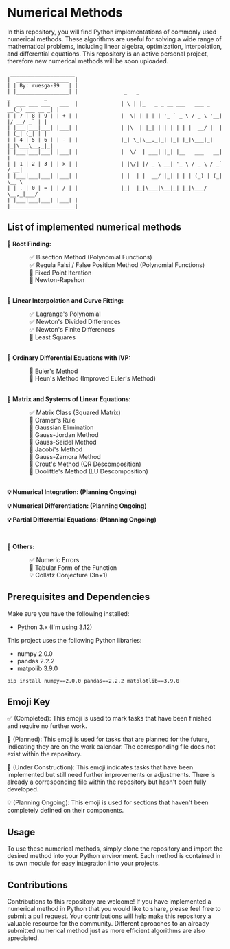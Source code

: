# Numerical Methods 

In this repository, you will find Python implementations of commonly used numerical methods. These algorithms are useful for solving a wide range of mathematical problems, including linear algebra, optimization, interpolation, and differential equations. This repository is an active personal project, therefore new numerical methods will be soon uploaded.

```
 _____________________
|  _________________  |
| | By: ruesga-99   | |
| |_________________| |               _   _                           _           _ 
|  ___ ___ ___   ___  |              | \ | |_   _ _ __ ___   ___ _ __(_) ___ __ _| |
| | 7 | 8 | 9 | | + | |              |  \| | | | | '_ ` _ \ / _ \ '__| |/ __/ _` | |                   
| |___|___|___| |___| |              | |\  | |_| | | | | | |  __/ |  | | (_| (_| | |                             
| | 4 | 5 | 6 | | - | |              |_| \_|\__,_|_| |_| |_|\___|_|  |_|\___\__,_|_|                             
| |___|___|___| |___| |              |  \/  | ___| |_| |__   ___   __| |                             
| | 1 | 2 | 3 | | x | |              | |\/| |/ _ \ __| '_ \ / _ \ / _` / __|                           
| |___|___|___| |___| |              | |  | |  __/ |_| | | | (_) | (_| \__ \                          
| | . | 0 | = | | / | |              |_|  |_|\___|\__|_| |_|\___/ \__,_|___/
| |___|___|___| |___| |                           
|_____________________|
```

## List of implemented numerical methods

**🧮 Root Finding:**

<dl>
  <dd> &nbsp&nbsp ✅ Bisection Method (Polynomial Functions)</dd>
  <dd> &nbsp&nbsp ✅ Regula Falsi / False Position Method (Polynomial Functions)</dd>
  <dd> &nbsp&nbsp 📆 Fixed Point Iteration</dd>
  <dd> &nbsp&nbsp 📆 Newton-Rapshon</dd></br>
</dl>

**🧮 Linear Interpolation and Curve Fitting:**

<dl>
  <dd> &nbsp&nbsp ✅ Lagrange's Polynomial</dd>
  <dd> &nbsp&nbsp ✅ Newton's Divided Differences </dd>
  <dd> &nbsp&nbsp ✅ Newton's Finite Differences </dd>
  <dd> &nbsp&nbsp 🚧 Least Squares</dd></br>
</dl>

**🧮 Ordinary Differential Equations with IVP:**
<dl>
  <dd> &nbsp&nbsp 🚧 Euler's Method</dd>
  <dd> &nbsp&nbsp 🚧 Heun's Method (Improved Euler's Method) </dd></br>
</dl>

**🧮 Matrix and Systems of Linear Equations:**

<dl>
  <dd> &nbsp&nbsp ✅ Matrix Class (Squared Matrix) </dd>
  <dd> &nbsp&nbsp 📆 Cramer's Rule</dd>
  <dd> &nbsp&nbsp 📆 Gaussian Elimination</dd>
  <dd> &nbsp&nbsp 📆 Gauss-Jordan Method</dd>
  <dd> &nbsp&nbsp 📆 Gauss-Seidel Method</dd>
  <dd> &nbsp&nbsp 📆 Jacobi's Method</dd>
  <dd> &nbsp&nbsp 📆 Gauss-Zamora Method</dd>
  <dd> &nbsp&nbsp 📆 Crout's Method (QR Descomposition) </dd>
  <dd> &nbsp&nbsp 📆 Doolittle's Method (LU Descomposition) </dd></br>
</dl>

**💡 Numerical Integration: (Planning Ongoing)**

**💡 Numerical Differentiation: (Planning Ongoing)**

**💡 Partial Differential Equations: (Planning Ongoing)**

</br>

**🧮 Others:**

<dl>
  <dd> &nbsp&nbsp ✅ Numeric Errors</dd>
  <dd> &nbsp&nbsp 📆 Tabular Form of the Function</dd>
  <dd> &nbsp&nbsp 💡 Collatz Conjecture (3n+1) </dd>
</dl>

## Prerequisites and Dependencies
Make sure you have the following installed:
- Python 3.x (I'm using 3.12)

This project uses the following Python libraries:
- numpy 2.0.0
- pandas 2.2.2
- matpolib 3.9.0

```
pip install numpy==2.0.0 pandas==2.2.2 matplotlib==3.9.0
```

## Emoji Key
✅ (Completed): This emoji is used to mark tasks that have been finished and require no further work.

📆 (Planned): This emoji is used for tasks that are planned for the future, indicating they are on the work calendar. The corresponding file does not exist within the repository.

🚧 (Under Construction): This emoji indicates tasks that have been implemented but still need further improvements or adjustments. There is already a corresponding file within the repository but hasn't been fully developed.

💡 (Planning Ongoing): This emoji is used for sections that haven't been completely defined on their components. 

## Usage
To use these numerical methods, simply clone the repository and import the desired method into your Python environment. Each method is contained in its own module for easy integration into your projects.

## Contributions
Contributions to this repository are welcome! If you have implemented a numerical method in Python that you would like to share, please feel free to submit a pull request. Your contributions will help make this repository a valuable resource for the community. Different aproaches to an already submitted numerical method just as more efficient algorithms are also apreciated.
